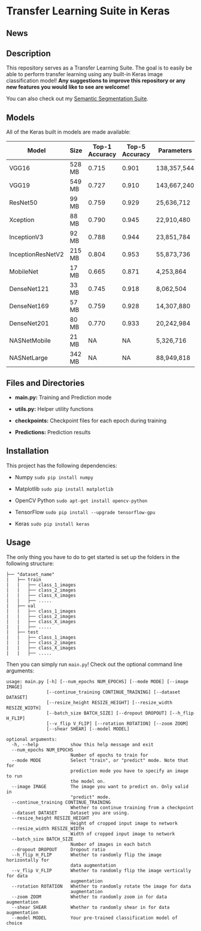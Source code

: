 # Transfer Learning Suite in Keras

## News

## Description
This repository serves as a Transfer Learning Suite. The goal is to easily be able to perform transfer learning using any built-in Keras image classification model! 
**Any suggestions to improve this repository or any new features you would like to see are welcome!**

You can also check out my [Semantic Segmentation Suite](https://github.com/GeorgeSeif/Semantic-Segmentation-Suite).

## Models
All of the Keras built in models are made available:

| Model  | Size  |  Top-1 Accuracy  |  Top-5 Accuracy  |  Parameters  |  Depth  |
| -------------     | ------------- | -------------| ------------- | ------------- | ------------- |
| VGG16    | 528 MB    |  0.715    | 0.901    | 138,357,544    | 23    |
| VGG19    | 549 MB    |  0.727    | 0.910    | 143,667,240    | 26    |
| ResNet50    |  99 MB    | 0.759    | 0.929    | 25,636,712    |  168    |
| Xception    |  88 MB    | 0.790    | 0.945    | 22,910,480     | 126    |
| InceptionV3    | 92 MB    | 0.788    | 0.944    | 23,851,784    |  159    |
| InceptionResNetV2    | 215 MB    |  0.804    | 0.953   | 55,873,736    |  572    |
| MobileNet    | 17 MB    | 0.665    | 0.871    | 4,253,864    | 88    |
| DenseNet121    | 33 MB    | 0.745    | 0.918    | 8,062,504    | 121    |
| DenseNet169    | 57 MB    | 0.759    | 0.928    | 14,307,880    |  169    |
| DenseNet201    | 80 MB    | 0.770    | 0.933    | 20,242,984    |  201    |
| NASNetMobile    | 21 MB    | NA    | NA    | 5,326,716    |  NA    |
| NASNetLarge    | 342 MB    | NA    | NA    | 88,949,818    |  NA    |


## Files and Directories


- **main.py:** Training and Prediction mode

- **utils.py:** Helper utility functions

- **checkpoints:** Checkpoint files for each epoch during training

- **Predictions:** Prediction results

## Installation
This project has the following dependencies:

- Numpy `sudo pip install numpy`

- Matplotlib `sudo pip install matplotlib`

- OpenCV Python `sudo apt-get install opencv-python`

- TensorFlow `sudo pip install --upgrade tensorflow-gpu`

- Keras `sudo pip install keras` 

## Usage
The only thing you have to do to get started is set up the folders in the following structure:

    ├── "dataset_name"                   
    |   ├── train
    |   |   ├── class_1_images
    |   |   ├── class_2_images
    |   |   ├── class_X_images
    |   |   ├── .....
    |   ├── val
    |   |   ├── class_1_images
    |   |   ├── class_2_images
    |   |   ├── class_X_images
    |   |   ├── .....
    |   ├── test
    |   |   ├── class_1_images
    |   |   ├── class_2_images
    |   |   ├── class_X_images
    |   |   ├── .....

Then you can simply run `main.py`! Check out the optional command line arguments:

```
usage: main.py [-h] [--num_epochs NUM_EPOCHS] [--mode MODE] [--image IMAGE]
               [--continue_training CONTINUE_TRAINING] [--dataset DATASET]
               [--resize_height RESIZE_HEIGHT] [--resize_width RESIZE_WIDTH]
               [--batch_size BATCH_SIZE] [--dropout DROPOUT] [--h_flip H_FLIP]
               [--v_flip V_FLIP] [--rotation ROTATION] [--zoom ZOOM]
               [--shear SHEAR] [--model MODEL]

optional arguments:
  -h, --help            show this help message and exit
  --num_epochs NUM_EPOCHS
                        Number of epochs to train for
  --mode MODE           Select "train", or "predict" mode. Note that for
                        prediction mode you have to specify an image to run
                        the model on.
  --image IMAGE         The image you want to predict on. Only valid in
                        "predict" mode.
  --continue_training CONTINUE_TRAINING
                        Whether to continue training from a checkpoint
  --dataset DATASET     Dataset you are using.
  --resize_height RESIZE_HEIGHT
                        Height of cropped input image to network
  --resize_width RESIZE_WIDTH
                        Width of cropped input image to network
  --batch_size BATCH_SIZE
                        Number of images in each batch
  --dropout DROPOUT     Dropout ratio
  --h_flip H_FLIP       Whether to randomly flip the image horizontally for
                        data augmentation
  --v_flip V_FLIP       Whether to randomly flip the image vertically for data
                        augmentation
  --rotation ROTATION   Whether to randomly rotate the image for data
                        augmentation
  --zoom ZOOM           Whether to randomly zoom in for data augmentation
  --shear SHEAR         Whether to randomly shear in for data augmentation
  --model MODEL         Your pre-trained classification model of choice

```
    
